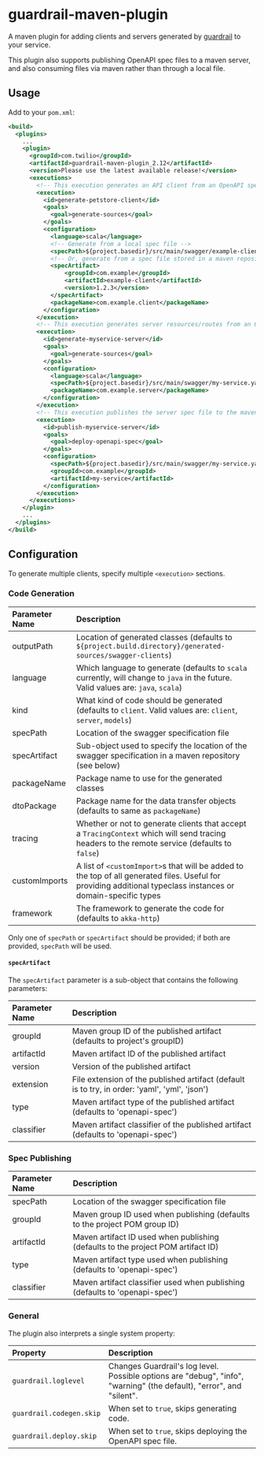 guardrail-maven-plugin
======================

A maven plugin for adding clients and servers generated by [guardrail](https://github.com/twilio/guardrail) to your service.

This plugin also supports publishing OpenAPI spec files to a maven server, and also consuming files via maven rather than through a local file.

Usage
-----

Add to your `pom.xml`:
```xml
<build>
  <plugins>
    ...
    <plugin>
      <groupId>com.twilio</groupId>
      <artifactId>guardrail-maven-plugin_2.12</artifactId>
      <version>Please use the latest available release!</version>
      <executions>
        <!-- This execution generates an API client from an OpenAPI spec file -->
        <execution>
          <id>generate-petstore-client</id>
          <goals>
            <goal>generate-sources</goal>
          </goals>
          <configuration>
            <language>scala</language>
            <!-- Generate from a local spec file -->
            <specPath>${project.basedir}/src/main/swagger/example-client.yaml</specPath>
            <!-- Or, generate from a spec file stored in a maven repository -->
            <specArtifact>
                <groupId>com.example</groupId>
                <artifactId>example-client</artifactId>
                <version>1.2.3</version>
            </specArtifact>
            <packageName>com.example.client</packageName>
          </configuration>
        </execution>
        <!-- This execution generates server resources/routes from an OpenAPI spec file -->
        <execution>
          <id>generate-myservice-server</id>
          <goals>
            <goal>generate-sources</goal>
          </goals>
          <configuration>
            <language>scala</language>
            <specPath>${project.basedir}/src/main/swagger/my-service.yaml</specPath>
            <packageName>com.example.server</packageName>
          </configuration>
        </execution>
        <!-- This execution publishes the server spec file to the maven server specified in <distributionManagement> -->
        <execution>
          <id>publish-myservice-server</id>
          <goals>
            <goal>deploy-openapi-spec</goal>
          </goals>
          <configuration>
            <specPath>${project.basedir}/src/main/swagger/my-service.yaml</specPath>
            <groupId>com.example</groupId>
            <artifactId>my-service</artifactId>
          </configuration>
        </execution>
      </executions>
    </plugin>
    ...
  </plugins>
</build>
```

## Configuration

To generate multiple clients, specify multiple `<execution>` sections.

### Code Generation

| Parameter Name | Description |
|:---------------|:------------|
| outputPath | Location of generated classes (defaults to `${project.build.directory}/generated-sources/swagger-clients`) |
| language | Which language to generate (defaults to `scala` currently, will change to `java` in the future. Valid values are: `java`, `scala`) |
| kind | What kind of code should be generated (defaults to `client`. Valid values are: `client`, `server`, `models`) |
| specPath | Location of the swagger specification file |
| specArtifact | Sub-object used to specify the location of the swagger specification in a maven repository (see below) |
| packageName | Package name to use for the generated classes |
| dtoPackage | Package name for the data transfer objects (defaults to same as `packageName`) |
| tracing | Whether or not to generate clients that accept a `TracingContext` which will send tracing headers to the remote service (defaults to `false`) |
| customImports | A list of `<customImport>`s that will be added to the top of all generated files. Useful for providing additional typeclass instances or domain-specific types |
| framework | The framework to generate the code for (defaults to `akka-http`) |

Only one of `specPath` or `specArtifact` should be provided; if both are provided, `specPath` will be used.

#### `specArtifact`

The `specArtifact` parameter is a sub-object that contains the following parameters:

| Parameter Name | Description |
|:---------------|:------------|
| groupId | Maven group ID of the published artifact (defaults to project's groupID) |
| artifactId | Maven artifact ID of the published artifact |
| version | Version of the published artifact |
| extension | File extension of the published artifact (default is to try, in order: 'yaml', 'yml', 'json') |
| type | Maven artifact type of the published artifact (defaults to 'openapi-spec') |
| classifier | Maven artifact classifier of the published artifact (defaults to 'openapi-spec') |

### Spec Publishing

| Parameter Name | Description |
|:---------------|:------------|
| specPath | Location of the swagger specification file |
| groupId | Maven group ID used when publishing (defaults to the project POM group ID) |
| artifactId | Maven artifact ID used when publishing (defaults to the project POM artifact ID) |
| type | Maven artifact type used when publishing (defaults to 'openapi-spec') |
| classifier | Maven artifact classifier used when publishing (defaults to 'openapi-spec') |

### General

The plugin also interprets a single system property:

| Property | Description |
|:---------|:------------|
| `guardrail.loglevel` | Changes Guardrail's log level.  Possible options are "debug", "info", "warning" (the default), "error", and "silent". |
| `guardrail.codegen.skip` | When set to `true`, skips generating code. |
| `guardrail.deploy.skip` | When set to `true`, skips deploying the OpenAPI spec file. |
